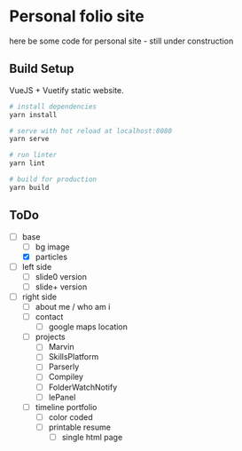 # Personal folio site
here be some code for personal site - still under construction

## Build Setup
VueJS + Vuetify static website.


```bash
# install dependencies
yarn install

# serve with hot reload at localhost:8080
yarn serve

# run linter
yarn lint

# build for production
yarn build
```

## ToDo
- [ ] base
  - [ ] bg image
  - [x] particles
- [ ] left side
  - [ ] slide0 version
  - [ ] slide+ version
- [ ] right side
  - [ ] about me / who am i
  - [ ] contact
    - [ ] google maps location
  - [ ] projects
    - [ ] Marvin
    - [ ] SkillsPlatform
    - [ ] Parserly
    - [ ] Compiley
    - [ ] FolderWatchNotify
    - [ ] lePanel
  - [ ] timeline portfolio
    - [ ] color coded
    - [ ] printable resume
      - [ ] single html page